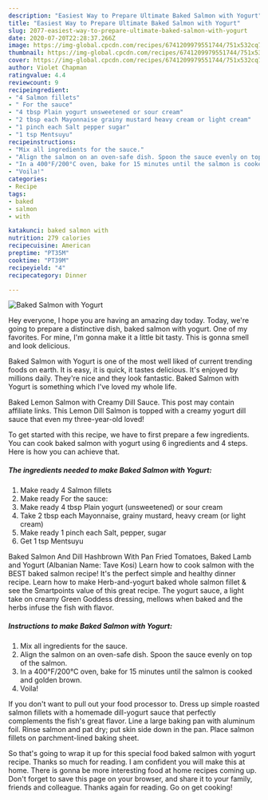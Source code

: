 ```yaml
---
description: "Easiest Way to Prepare Ultimate Baked Salmon with Yogurt"
title: "Easiest Way to Prepare Ultimate Baked Salmon with Yogurt"
slug: 2077-easiest-way-to-prepare-ultimate-baked-salmon-with-yogurt
date: 2020-07-20T22:28:37.266Z
image: https://img-global.cpcdn.com/recipes/6741209979551744/751x532cq70/baked-salmon-with-yogurt-recipe-main-photo.jpg
thumbnail: https://img-global.cpcdn.com/recipes/6741209979551744/751x532cq70/baked-salmon-with-yogurt-recipe-main-photo.jpg
cover: https://img-global.cpcdn.com/recipes/6741209979551744/751x532cq70/baked-salmon-with-yogurt-recipe-main-photo.jpg
author: Violet Chapman
ratingvalue: 4.4
reviewcount: 9
recipeingredient:
- "4 Salmon fillets"
- " For the sauce"
- "4 tbsp Plain yogurt unsweetened or sour cream"
- "2 tbsp each Mayonnaise grainy mustard heavy cream or light cream"
- "1 pinch each Salt pepper sugar"
- "1 tsp Mentsuyu"
recipeinstructions:
- "Mix all ingredients for the sauce."
- "Align the salmon on an oven-safe dish. Spoon the sauce evenly on top of the salmon."
- "In a 400°F/200°C oven, bake for 15 minutes until the salmon is cooked and golden brown."
- "Voila!"
categories:
- Recipe
tags:
- baked
- salmon
- with

katakunci: baked salmon with 
nutrition: 279 calories
recipecuisine: American
preptime: "PT35M"
cooktime: "PT39M"
recipeyield: "4"
recipecategory: Dinner

---
```



![Baked Salmon with Yogurt](https://img-global.cpcdn.com/recipes/6741209979551744/751x532cq70/baked-salmon-with-yogurt-recipe-main-photo.jpg)

Hey everyone, I hope you are having an amazing day today. Today, we're going to prepare a distinctive dish, baked salmon with yogurt. One of my favorites. For mine, I'm gonna make it a little bit tasty. This is gonna smell and look delicious.

Baked Salmon with Yogurt is one of the most well liked of current trending foods on earth. It is easy, it is quick, it tastes delicious. It's enjoyed by millions daily. They're nice and they look fantastic. Baked Salmon with Yogurt is something which I've loved my whole life.

Baked Lemon Salmon with Creamy Dill Sauce. This post may contain affiliate links. This Lemon Dill Salmon is topped with a creamy yogurt dill sauce that even my three-year-old loved!


To get started with this recipe, we have to first prepare a few ingredients. You can cook baked salmon with yogurt using 6 ingredients and 4 steps. Here is how you can achieve that.

<!--inarticleads1-->

##### The ingredients needed to make Baked Salmon with Yogurt:

1. Make ready 4 Salmon fillets
1. Make ready  For the sauce:
1. Make ready 4 tbsp Plain yogurt (unsweetened) or sour cream
1. Take 2 tbsp each Mayonnaise, grainy mustard, heavy cream (or light cream)
1. Make ready 1 pinch each Salt, pepper, sugar
1. Get 1 tsp Mentsuyu


Baked Salmon And Dill Hashbrown With Pan Fried Tomatoes, Baked Lamb and Yogurt (Albanian Name: Tave Kosi) Learn how to cook salmon with the BEST baked salmon recipe! It&#39;s the perfect simple and healthy dinner recipe. Learn how to make Herb-and-yogurt baked whole salmon fillet &amp; see the Smartpoints value of this great recipe. The yogurt sauce, a light take on creamy Green Goddess dressing, mellows when baked and the herbs infuse the fish with flavor. 

<!--inarticleads2-->

##### Instructions to make Baked Salmon with Yogurt:

1. Mix all ingredients for the sauce.
1. Align the salmon on an oven-safe dish. Spoon the sauce evenly on top of the salmon.
1. In a 400°F/200°C oven, bake for 15 minutes until the salmon is cooked and golden brown.
1. Voila!


If you don&#39;t want to pull out your food processor to. Dress up simple roasted salmon fillets with a homemade dill-yogurt sauce that perfectly complements the fish&#39;s great flavor. Line a large baking pan with aluminum foil. Rinse salmon and pat dry; put skin side down in the pan. Place salmon fillets on parchment-lined baking sheet. 

So that's going to wrap it up for this special food baked salmon with yogurt recipe. Thanks so much for reading. I am confident you will make this at home. There is gonna be more interesting food at home recipes coming up. Don't forget to save this page on your browser, and share it to your family, friends and colleague. Thanks again for reading. Go on get cooking!
